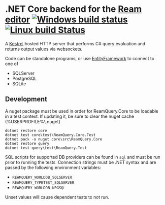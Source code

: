 # .NET Core backend for the [Ream editor](https://github.com/stofte/ream-editor) [![Windows build status](https://ci.appveyor.com/api/projects/status/7p2pha3iiaomihr4?svg=true)](https://ci.appveyor.com/project/stofte/ream-query) [![Linux build Status](https://travis-ci.org/stofte/ream-query.svg?branch=master)](https://travis-ci.org/stofte/ream-query)

A [Kestrel](https://github.com/aspnet/KestrelHttpServer) hosted HTTP server that performs C# query evaluation and returns output values via websockets.

Code can be standalone programs, or use [EntityFramework](https://github.com/aspnet/EntityFramework) to connect to one of

 - SQLServer
 - PostgreSQL
 - SQLite

## Development

A nuget package must be used in order for ReamQuery.Core to be loadable in a test context.
If updating it, be sure to clear the nuget cache (%USERPROFILE%\\.nuget)

```
dotnet restore core
dotnet test core\test\ReamQuery.Core.Test
dotnet pack -o nuget core\src\ReamQuery.Core
dotnet restore query
dotnet test query\test\ReamQuery.Test
```

SQL scripts for supported DB providers can be found in `sql` and must be run prior to running the tests.
Connection strings must be .NET syntax and are passed by the following environment variables:

 - `REAMQUERY_WORLDDB_SQLSERVER`
 - `REAMQUERY_TYPETEST_SQLSERVER`
 - `REAMQUERY_WORLDDB_NPGSQL`

Unset values will cause dependent tests to not run.
